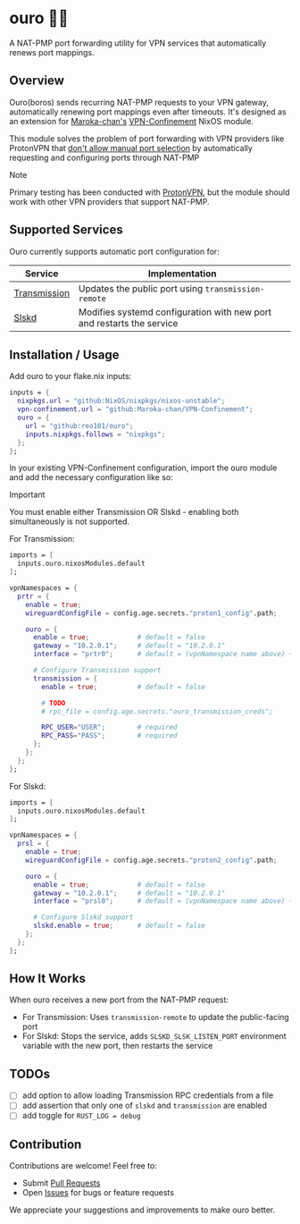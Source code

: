 # ouro 🐍🌀

A NAT-PMP port forwarding utility for VPN services that automatically renews port mappings.

## Overview

Ouro(boros) sends recurring NAT-PMP requests to your VPN gateway, automatically renewing port mappings even after timeouts. It's designed as an extension for [Maroka-chan's](https://github.com/Maroka-chan) [VPN-Confinement](https://github.com/Maroka-chan/VPN-Confinement) NixOS module.

This module solves the problem of port forwarding with VPN providers like ProtonVPN that [don't allow manual port selection](https://protonvpn.com/support/port-forwarding-manual-setup) by automatically requesting and configuring ports through NAT-PMP

> [!NOTE]
> Primary testing has been conducted with [ProtonVPN](https://protonvpn.com/), but the module should work with other VPN providers that support NAT-PMP.

## Supported Services

Ouro currently supports automatic port configuration for:

| Service | Implementation |
|---------|----------------|
| [Transmission](https://search.nixos.org/options?channel=unstable&from=0&size=50&sort=relevance&type=packages&query=services.transmission.) | Updates the public port using `transmission-remote` |
| [Slskd](https://search.nixos.org/options?channel=unstable&from=0&size=50&sort=relevance&type=packages&query=services.slskd.) | Modifies systemd configuration with new port and restarts the service |


## Installation / Usage

Add ouro to your flake.nix inputs:

```nix
inputs = {
  nixpkgs.url = "github:NixOS/nixpkgs/nixos-unstable";
  vpn-confinement.url = "github:Maroka-chan/VPN-Confinement";
  ouro = {
    url = "github:reo101/ouro";
    inputs.nixpkgs.follows = "nixpkgs";
  };
};
```

In your existing VPN-Confinement configuration, import the ouro module and add the necessary configuration like so:

> [!IMPORTANT]
> You must enable either Transmission OR Slskd - enabling both simultaneously is not supported.

For Transmission:
```nix
imports = [
  inputs.ouro.nixosModules.default
];

vpnNamespaces = { 
  prtr = {
    enable = true;
    wireguardConfigFile = config.age.secrets."proton1_config".path;

    ouro = {
      enable = true;            # default = false
      gateway = "10.2.0.1";     # default = "10.2.0.1"
      interface = "prtr0";      # default = (vpnNamespace name above) + "0"

      # Configure Transmission support
      transmission = {
        enable = true;          # default = false

        # TODO
        # rpc_file = config.age.secrets."ouro_transmission_creds";

        RPC_USER="USER";        # required
        RPC_PASS="PASS";        # required
      };
    };
  };
};
```

For Slskd:

```nix
imports = [
  inputs.ouro.nixosModules.default
];

vpnNamespaces = { 
  prsl = {
    enable = true;
    wireguardConfigFile = config.age.secrets."proton2_config".path;

    ouro = {
      enable = true;            # default = false
      gateway = "10.2.0.1";     # default = "10.2.0.1"
      interface = "prsl0";      # default = (vpnNamespace name above) + "0"

      # Configure Slskd support
      slskd.enable = true;      # default = false
    };
  };
};
```

## How It Works

When ouro receives a new port from the NAT-PMP request:

- For Transmission: Uses `transmission-remote` to update the public-facing port
- For Slskd: Stops the service, adds `SLSKD_SLSK_LISTEN_PORT` environment variable with the new port, then restarts the service

## TODOs

- [ ] add option to allow loading Transmission RPC credentials from a file
- [ ] add assertion that only one of `slskd` and `transmission` are enabled
- [ ] add toggle for `RUST_LOG = debug`

## Contribution

Contributions are welcome! Feel free to:

- Submit [Pull Requests](https://github.com/reo101/ouro/pulls)
- Open [Issues](https://github.com/reo101/ouro/issues) for bugs or feature requests

We appreciate your suggestions and improvements to make ouro better.
